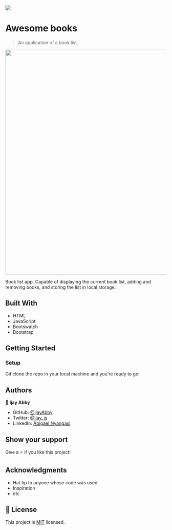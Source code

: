 ![](https://img.shields.io/badge/Microverse-blueviolet)

# Awesome books 

> An application of a book list.

<img src="https://user-images.githubusercontent.com/43843720/124982660-a1f9db80-e03f-11eb-897b-15c3479cb416.png" width="700">

Book list app. Capable of displaying the current book list, adding and removing books, and storing the list in local storage. 

## Built With

- HTML
- JavaScript
- Bootswatch
- Bootstrap


## Getting Started

### Setup

Git clone the repo in your local machine and you're ready to go! 


## Authors

👤 **Ijay Abby**

- GitHub: [@IjayAbby](https://github.com/IjayAbby)
- Twitter: [@Ijay_js](https://twitter.com/Ijay_js)
- LinkedIn: [Abigael Nyangasi](https://www.linkedin.com/in/ijayabby4/)

## Show your support

Give a ⭐️ if you like this project!

## Acknowledgments

- Hat tip to anyone whose code was used
- Inspiration
- etc

## 📝 License

This project is [MIT](https://github.com/IjayAbby/awesome-books/blob/js-classes/LICENSE) licensed.
